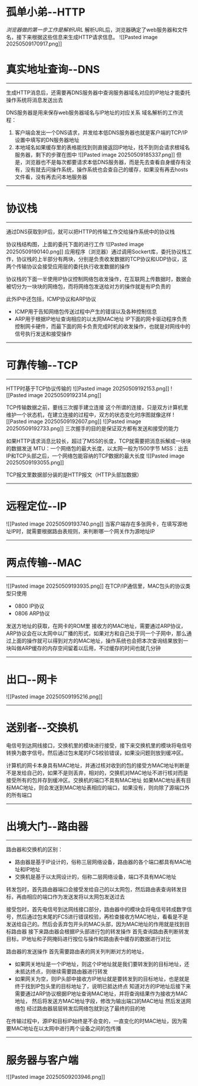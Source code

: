 # 孤单小弟--HTTP
*浏览器做的第一步工作是解析URL*
解析URL后，浏览器确定了web服务器和文件名，接下来根据这些信息来生成HTTP请求信息。
![[Pasted image 20250509170917.png]]

# 真实地址查询--DNS
****
生成HTTP消息后，还需要再DNS服务器中查询服务器域名对应的IP地址才能委托操作系统将消息发送出去

DNS服务器是用来保存web服务器域名与IP地址的对应关系
域名解析的工作流程：
1. 客户端会发出一个DNS请求，并发给本低DNS服务器也就是客户端的TCP/IP设置中填写的DN服务器地址
2. 本地域名如果缓存里的表格能找到则直接返回IP地址，找不到则会请求根域名服务器，剩下的步骤在图中
![[Pasted image 20250509185337.png]]
但是，浏览器也不是每次都要请求本低DNS服务器，而是先去查看自身缓存有没有，没有就去问操作系统，操作系统也会查自己的缓存，如果没有再去hosts文件看，没有再去问本地服务器
****
# 协议栈
****
通过DNS获取到IP后，就可以把HTTP的传输工作交给操作系统中的协议栈

协议栈结构图，上面的委托下面的进行工作
![[Pasted image 20250509190140.png]]
应用程序（浏览器）通过调用Sockert库，委托协议栈工作，协议栈的上半部分有两块，分别是负责收发数据的TCP协议和UDP协议，这两个传输协议会接受应用层的委托执行收发数据的操作

协议栈的下面一半使用IP协议控制网络包收发操作，在互联网上传数据时，数据会被切分为一块块的网络包，而将网络包发送给对方的操作就是有IP负责的

此外IP中还包括，ICMP协议和ARP协议
- ICMP用于告知网络包传送过程中产生的错误以及各种控制信息
- ARP用于根据IP地址查询相应的以太网MAC地址
IP下面的网卡驱动程序负责控制网卡硬件，而最下面的网卡负责完成时机的收发操作，也就是对网线中的信号执行发送和接受操作
****
# 可靠传输--TCP
****
HTTP时基于TCP协议传输的
![[Pasted image 20250509192153.png]]
![[Pasted image 20250509192314.png]]

TCP传输数据之前，要线三次握手建立连接
这个所谓的连接，只是双方计算机里维护一个状态机，在建立连接的过程中，双方的状态变化时序图就像这样
![[Pasted image 20250509192607.png]]
![[Pasted image 20250509192733.png]]
三次握手的目的是保证双方都有发送和接受的能力

如果HTTP请求消息比较长，超过了MSS的长度，TCP就需要把消息拆解成一块块的数据发送
MTU：一个网络包的最大长度，以太网一般为1500字节
MSS：出去IP和TCP头部之后，一个网络包能容纳的TCP数据的最大长度
![[Pasted image 20250509193055.png]]

TCP报文里数据部分装的是HTTP报文（HTTP头部加数据）
****
# 远程定位--IP

![[Pasted image 20250509193740.png]]
当客户端存在多张网卡，在填写源地址IP时，就需要根据路由表规则，来判断哪一个网关作为源地址IP

****
# 两点传输--MAC
****
![[Pasted image 20250509193935.png]]
在TCP/IP通信里，MAC包头的协议类型只使用
- 0800  IP协议
- 0806  ARP协议

发送方地址的获取，在网卡的ROM里
接收方的MAC地址，需要通过ARP协议，ARP协议会在以太网中以广播的形式，如果对方和自己处于同一个子网中，那么通过上面的操作就可以得到对方的MAC地址，操作系统也会把本次查询结果放到一块叫做ARP缓存的内存空间留着以后用，不过缓存的时间也就几分钟

****
# 出口--网卡
![[Pasted image 20250509195216.png]]
****
# 送别者--交换机
电信号到达网线接口，交换机里的模块进行接受，接下来交换机里的模块将电信号转换为数字信号。然后通过包末尾的FCS校验错误，如果没问题则放到缓冲区。

计算机的网卡本身具有MAC地址，并通过核对收到的包的接受方MAC地址判断是不是发给自己的，如果不是则丢弃，相对的，交换机对MAC地址不进行核对而是接受所有的包并存到缓冲区。交换机的端口不具有MAC地址
如果MAC地址表有目标MAC地址，则会发送到MAC地址表相应的端口，如果没有，则向除了源端口外的所有端口

****
# 出境大门--路由器
****
路由器和交换机的区别：
- 路由器是基于IP设计的，俗称三层网络设备，路由器的各个端口都具有MAC地址和IP地址
- 交换机是基于以太网设计的，俗称二层网络设备，端口不具有MAC地址

转发包时，首先路由器端口会接受发给自己的以太网包，然后路由表查询转发目标，再由相应的端口作为发送发将以太网包发送过去

接受包时，首先电信号到达网线接口部分，路由器中的模块会将电信号转成数字信号，然后通过包末尾的FCS进行错误校验，再检查接收方MAC地址，看看是不是发送给自己的。然后会丢弃包开头的MAC头部，因为MAC地址的作用就是找到目标路由器
接下来路由器会根据IP头部进行包的转发操作
首先查询路由表判断转发目标，IP地址和子网掩码进行按位与操作和路由表中缓存的数据进行对比

路由器的发送操作
首先需要路由表的网关列判断对方的地址，
- 如果网关地址是一个IP地址，则这个IP地址就是我们要转发到的目标地址，还未抵达终点，则继续需要路由器进行转发
- 如果网关为空，则IP头部中接收方IP地址就是要转发到的目标地址，也是就是终于找到IP包头里的目标地址了，说明已抵达终点
知道对方的IP地址后接下来需要通过ARP协议根据IP地址查询MAC地址，并将查询结果作为接收方MAC地址，
然后将发送方MAC地址字段，修改为输出端口的MAC地址
然后发送网络包
经过路由器层层转发后网络包就到达了最终的目的地

在传输过程中，源IP和目标IP始终是不会变的，一直变化的时MAC地址，因为需要MAC地址在以太网中进行两个设备之间的包传播

****
# 服务器与客户端
![[Pasted image 20250509203946.png]]